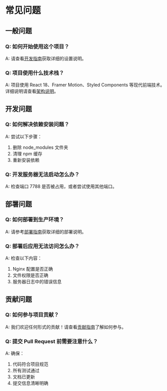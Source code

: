 # 常见问题

## 一般问题

### Q: 如何开始使用这个项目？
A: 请查看[开发指南](Development-Guide)获取详细的设置说明。

### Q: 项目使用什么技术栈？
A: 项目使用 React 18、Framer Motion、Styled Components 等现代前端技术。详细说明请查看[架构说明](Architecture)。

## 开发问题

### Q: 如何解决依赖安装问题？
A: 尝试以下步骤：
1. 删除 node_modules 文件夹
2. 清理 npm 缓存
3. 重新安装依赖

### Q: 开发服务器无法启动怎么办？
A: 检查端口 7788 是否被占用，或者尝试使用其他端口。

## 部署问题

### Q: 如何部署到生产环境？
A: 请参考[部署指南](Deployment)获取详细的部署说明。

### Q: 部署后应用无法访问怎么办？
A: 检查以下内容：
1. Nginx 配置是否正确
2. 文件权限是否正确
3. 服务器日志中的错误信息

## 贡献问题

### Q: 如何参与项目贡献？
A: 我们欢迎任何形式的贡献！请查看[贡献指南](Contributing-Guide)了解如何参与。

### Q: 提交 Pull Request 前需要注意什么？
A: 确保：
1. 代码符合项目规范
2. 所有测试通过
3. 文档已更新
4. 提交信息清晰明确 